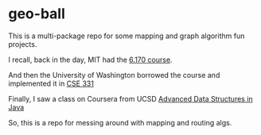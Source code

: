# geo-ball

This is a multi-package repo for some mapping and graph algorithm fun projects.

I recall, back in the day, MIT had the [6.170 course](https://web.archive.org/web/20080320044845/http://www.mit.edu/~6.170/).

And then the University of Washington borrowed the course and implemented it in [CSE 331](https://courses.cs.washington.edu/courses/cse331/11wi/)

Finally, I saw a class on Coursera from UCSD [Advanced Data Structures in Java](https://www.coursera.org/learn/advanced-data-structures)

So, this is a repo for messing around with mapping and routing algs.
    

